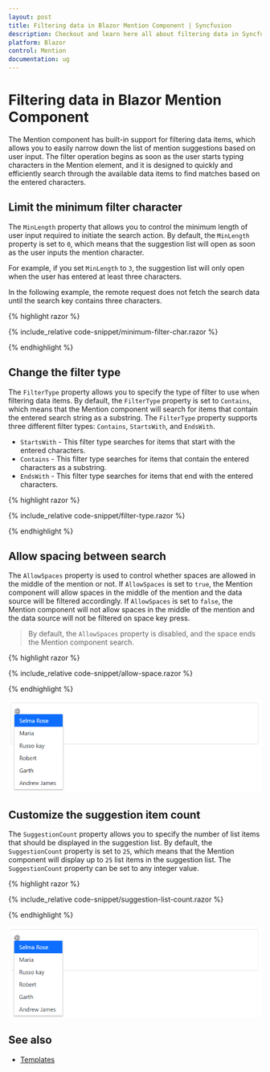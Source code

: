 ```yaml
---
layout: post
title: Filtering data in Blazor Mention Component | Syncfusion
description: Checkout and learn here all about filtering data in Syncfusion Blazor Mention component and much more details.  
platform: Blazor
control: Mention
documentation: ug
---
```


# Filtering data in Blazor Mention Component

The Mention component has built-in support for filtering data items, which allows you to easily narrow down the list of mention suggestions based on user input. The filter operation begins as soon as the user starts typing characters in the Mention element, and it is designed to quickly and efficiently search through the available data items to find matches based on the entered characters.

## Limit the minimum filter character

The `MinLength` property that allows you to control the minimum length of user input required to initiate the search action. By default, the `MinLength` property is set to `0`, which means that the suggestion list will open as soon as the user inputs the mention character.

For example, if you set `MinLength` to `3`, the suggestion list will only open when the user has entered at least three characters.

In the following example, the remote request does not fetch the search data until the search key contains three characters.

{% highlight razor %}

{% include_relative code-snippet/minimum-filter-char.razor %}

{% endhighlight %}

## Change the filter type

The `FilterType` property allows you to specify the type of filter to use when filtering data items. By default, the `FilterType` property is set to `Contains`, which means that the Mention component will search for items that contain the entered search string as a substring. The `FilterType` property supports three different filter types: `Contains`, `StartsWith`, and `EndsWith`.

* `StartsWith` - This filter type searches for items that start with the entered characters.
* `Contains` - This filter type searches for items that contain the entered characters as a substring.
* `EndsWith` - This filter type searches for items that end with the entered characters.

{% highlight razor %}

{% include_relative code-snippet/filter-type.razor %}

{% endhighlight %}

## Allow spacing between search

The `AllowSpaces` property is used to control whether spaces are allowed in the middle of the mention or not. If `AllowSpaces` is set to `true`, the Mention component will allow spaces in the middle of the mention and the data source will be filtered accordingly. If `AllowSpaces` is set to `false`, the Mention component will not allow spaces in the middle of the mention and the data source will not be filtered on space key press.

> By default, the `AllowSpaces` property is disabled, and the space ends the Mention component search.

{% highlight razor %}

{% include_relative code-snippet/allow-space.razor %}

{% endhighlight %}

![Blazor Mention with allow space between search](./images/blazor-mention-allow-space.png)

## Customize the suggestion item count

The `SuggestionCount` property allows you to specify the number of list items that should be displayed in the suggestion list. By default, the `SuggestionCount` property is set to `25`, which means that the Mention component will display up to `25` list items in the suggestion list. The `SuggestionCount` property can be set to any integer value.

{% highlight razor %}

{% include_relative code-snippet/suggestion-list-count.razor %}

{% endhighlight %}

![Blazor Mention with suggestion item count](./images/blazor-mention-suggestion-list.png)

## See also

* [Templates](./templates)
